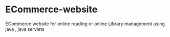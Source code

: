 # ECommerce-website
ECommerce website for online reading or online Library management using java , java servlets
